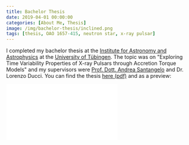 ```yaml
---
title: Bachelor Thesis
date: 2019-04-01 00:00:00
categories: [About Me, Thesis]
image: /img/bachelor-thesis/inclined.png
tags: [thesis, OAO 1657-415, neutron star, x-ray pulsar]
---
```


I completed my bachelor thesis at the [Institute for Astronomy and Astrophysics](https://uni-tuebingen.de/index.php?id=3130) at the [University of Tübingen](https://uni-tuebingen.de). The topic was on "Exploring Time Variability Properties of X-ray Pulsars through Accretion Torque Models" and my supervisors were [Prof. Dott. Andrea Santangelo](https://uni-tuebingen.de/fakultaeten/mathematisch-naturwissenschaftliche-fakultaet/fachbereiche/physik/institute/astronomie-astrophysik/institut/astronomie/forschung/prof-santangelo-abteilung-hochenergieastrophysik/ueber-uns/santangelo-persoenliche-seite/) and Dr. Lorenzo Ducci. You can find the thesis [here (pdf)](http://astro.uni-tuebingen.de/publications/diplom/saathoff-bach.pdf) and as a preview:

<object data="/img/bachelor-thesis/saathoff-bach.pdf" width="750px" height="700px">
    <embed src="/img/bachelor-thesis/saathoff-bach.pdf">
    </embed>
</object>
